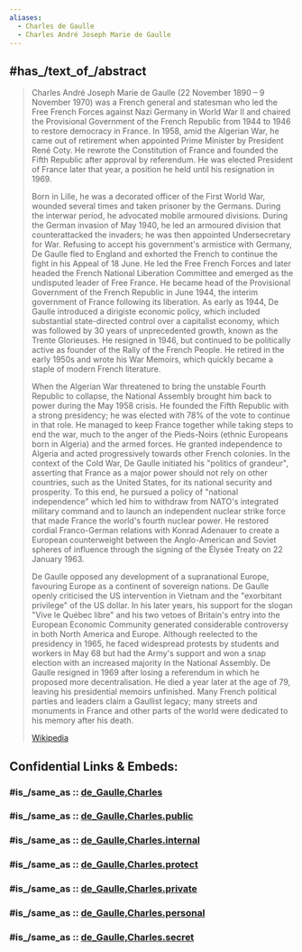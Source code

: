 ```yaml
---
aliases:
  - Charles de Gaulle
  - Charles André Joseph Marie de Gaulle
---
```



## #has_/text_of_/abstract 

> Charles André Joseph Marie de Gaulle (22 November 1890 – 9 November 1970) 
> was a French general and statesman 
> who led the Free French Forces against Nazi Germany in World War II 
> and chaired the Provisional Government of the French Republic from 1944 to 1946 
> to restore democracy in France. 
> In 1958, amid the Algerian War, he came out of retirement when appointed Prime Minister by President René Coty. He rewrote the Constitution of France and founded the Fifth Republic after approval by referendum. He was elected President of France later that year, a position he held until his resignation in 1969.
>
> Born in Lille, he was a decorated officer of the First World War, wounded several times and taken prisoner by the Germans. During the interwar period, he advocated mobile armoured divisions. During the German invasion of May 1940, he led an armoured division that counterattacked the invaders; he was then appointed Undersecretary for War. Refusing to accept his government's armistice with Germany, De Gaulle fled to England and exhorted the French to continue the fight in his Appeal of 18 June. He led the Free French Forces and later headed the French National Liberation Committee and emerged as the undisputed leader of Free France. He became head of the Provisional Government of the French Republic in June 1944, the interim government of France following its liberation. As early as 1944, De Gaulle introduced a dirigiste economic policy, which included substantial state-directed control over a capitalist economy, which was followed by 30 years of unprecedented growth, known as the Trente Glorieuses. He resigned in 1946, but continued to be politically active as founder of the Rally of the French People. He retired in the early 1950s and wrote his War Memoirs, which quickly became a staple of modern French literature.
>
> When the Algerian War threatened to bring the unstable Fourth Republic to collapse, the National Assembly brought him back to power during the May 1958 crisis. He founded the Fifth Republic with a strong presidency; he was elected with 78% of the vote to continue in that role. He managed to keep France together while taking steps to end the war, much to the anger of the Pieds-Noirs (ethnic Europeans born in Algeria) and the armed forces. He granted independence to Algeria and acted progressively towards other French colonies. In the context of the Cold War, De Gaulle initiated his "politics of grandeur", asserting that France as a major power should not rely on other countries, such as the United States, for its national security and prosperity. To this end, he pursued a policy of "national independence" which led him to withdraw from NATO's integrated military command and to launch an independent nuclear strike force that made France the world's fourth nuclear power. He restored cordial Franco-German relations with Konrad Adenauer to create a European counterweight between the Anglo-American and Soviet spheres of influence through the signing of the Élysée Treaty on 22 January 1963.
>
> De Gaulle opposed any development of a supranational Europe, favouring Europe as a continent of sovereign nations. De Gaulle openly criticised the US intervention in Vietnam and the "exorbitant privilege" of the US dollar. In his later years, his support for the slogan "Vive le Québec libre" and his two vetoes of Britain's entry into the European Economic Community generated considerable controversy in both North America and Europe. Although reelected to the presidency in 1965, he faced widespread protests by students and workers in May 68 but had the Army's support and won a snap election with an increased majority in the National Assembly. De Gaulle resigned in 1969 after losing a referendum in which he proposed more decentralisation. He died a year later at the age of 79, leaving his presidential memoirs unfinished. Many French political parties and leaders claim a Gaullist legacy; many streets and monuments in France and other parts of the world were dedicated to his memory after his death.
>
> [Wikipedia](https://en.wikipedia.org/wiki/Charles%20de%20Gaulle)


## Confidential Links & Embeds: 

### #is_/same_as :: [de_Gaulle,Charles](/_Standards/Society/Government/Leader/Modern_Leaders/de_Gaulle,Charles.md) 

### #is_/same_as :: [de_Gaulle,Charles.public](/_public/Society/Government/Leader/Modern_Leaders/de_Gaulle,Charles.public.md) 

### #is_/same_as :: [de_Gaulle,Charles.internal](/_internal/Society/Government/Leader/Modern_Leaders/de_Gaulle,Charles.internal.md) 

### #is_/same_as :: [de_Gaulle,Charles.protect](/_protect/Society/Government/Leader/Modern_Leaders/de_Gaulle,Charles.protect.md) 

### #is_/same_as :: [de_Gaulle,Charles.private](/_private/Society/Government/Leader/Modern_Leaders/de_Gaulle,Charles.private.md) 

### #is_/same_as :: [de_Gaulle,Charles.personal](/_personal/Society/Government/Leader/Modern_Leaders/de_Gaulle,Charles.personal.md) 

### #is_/same_as :: [de_Gaulle,Charles.secret](/_secret/Society/Government/Leader/Modern_Leaders/de_Gaulle,Charles.secret.md)


